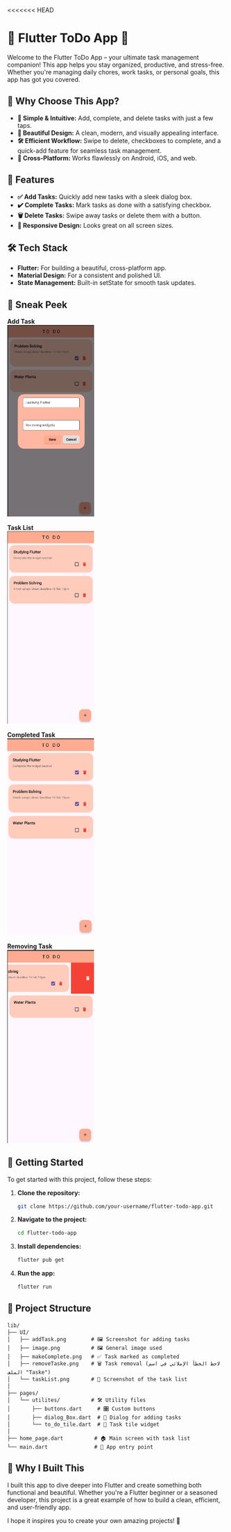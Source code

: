 <<<<<<< HEAD
# 🌟 Flutter ToDo App 🌟

Welcome to the Flutter ToDo App – your ultimate task management companion! This app helps you stay organized, productive, and stress-free. Whether you're managing daily chores, work tasks, or personal goals, this app has got you covered.

## 🚀 Why Choose This App?

- **🎯 Simple & Intuitive:** Add, complete, and delete tasks with just a few taps.
- **🎨 Beautiful Design:** A clean, modern, and visually appealing interface.
- **🛠️ Efficient Workflow:** Swipe to delete, checkboxes to complete, and a quick-add feature for seamless task management.
- **📱 Cross-Platform:** Works flawlessly on Android, iOS, and web.

## 🚀 Features

- **✅ Add Tasks:** Quickly add new tasks with a sleek dialog box.
- **✔️ Complete Tasks:** Mark tasks as done with a satisfying checkbox.
- **🗑️ Delete Tasks:** Swipe away tasks or delete them with a button.
- **🎨 Responsive Design:** Looks great on all screen sizes.

## 🛠️ Tech Stack

- **Flutter:** For building a beautiful, cross-platform app.
- **Material Design:** For a consistent and polished UI.
- **State Management:** Built-in setState for smooth task updates.

## 📂 Sneak Peek

<p><strong>Add Task</strong><br>
<img src="lib/UI/image.png" alt="Add Task" width="200"></p>

<p><strong>Task List</strong><br>
<img src="lib/UI/TasksList.png" alt="Task List" width="200"></p>

<p><strong>Completed Task</strong><br>
<img src="lib/UI/MarkAsDone.png" alt="Completed Task" width="200"></p>

<p><strong>Removing Task</strong><br>
<img src="lib/UI/DeleteTask.png" alt="Removing Task" width="200"></p>


## 🚀 Getting Started

To get started with this project, follow these steps:

1. **Clone the repository:**
   ```bash
   git clone https://github.com/your-username/flutter-todo-app.git
   ```

2. **Navigate to the project:**
   ```bash
   cd flutter-todo-app
   ```

3. **Install dependencies:**
   ```bash
   flutter pub get
   ```

4. **Run the app:**
   ```bash
   flutter run
   ```

## 📂 Project Structure

```
lib/  
├── UI/  
│   ├── addTask.png        # 🖼️ Screenshot for adding tasks  
│   ├── image.png          # 🖼️ General image used  
│   ├── makeComplete.png   # ✅ Task marked as completed  
│   ├── removeTaske.png    # 🗑️ Task removal (لاحظ الخطأ الإملائي في اسم الملف "Taske")  
│   └── taskList.png       # 📃 Screenshot of the task list  
│  
├── pages/  
│   └── utilites/          # 🛠️ Utility files  
│       ├── buttons.dart     # 🎛️ Custom buttons  
│       ├── dialog_Box.dart  # 💬 Dialog for adding tasks  
│       └── to_do_tile.dart  # 📝 Task tile widget  
│  
├── home_page.dart          # 🏠 Main screen with task list  
└── main.dart               # 🚀 App entry point  

```

## 🚀 Why I Built This

I built this app to dive deeper into Flutter and create something both functional and beautiful. Whether you're a Flutter beginner or a seasoned developer, this project is a great example of how to build a clean, efficient, and user-friendly app.

I hope it inspires you to create your own amazing projects! 🌟
